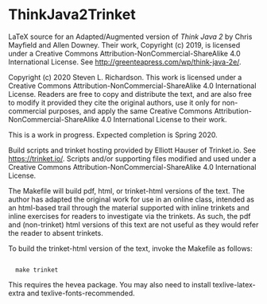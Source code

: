 # ThinkJava2Trinket
LaTeX source for an Adapted/Augmented version of _Think Java 2_ by Chris Mayfield and Allen Downey.  Their work, Copyright (c) 2019, is licensed under a Creative Commons Attribution-NonCommercial-ShareAlike 4.0 International License.  See http://greenteapress.com/wp/think-java-2e/.

Copyright (c) 2020 Steven L. Richardson. This work is licensed under a Creative Commons Attribution-NonCommercial-ShareAlike 4.0 International License.  Readers are free to copy and distribute the text, and are also free to modify it provided they cite the original authors, use it only for non-commercial purposes, and apply the same Creative Commons Attribution-NonCommercial-ShareAlike 4.0 International License to their work.

This is a work in progress. Expected completion is Spring 2020.

Build scripts and trinket hosting provided by Elliott Hauser of Trinket.io. See https://trinket.io/.  Scripts and/or supporting files modified and used under a Creative Commons Attribution-NonCommercial-ShareAlike 4.0 International License.

The Makefile will build pdf, html, or trinket-html versions of the text.  The author has adapted the original work for use in an online class, intended as an html-based trail through the material supported with inline trinkets and inline exercises for readers to investigate via the trinkets.  As such, the pdf and (non-trinket) html versions of this text are not useful as they would refer the reader to absent trinkets.

To build the trinket-html version of the text, invoke the Makefile as follows:
<p><code>
  make trinket
</code>

This requires the hevea package.  You may also need to install texlive-latex-extra and texlive-fonts-recommended.
